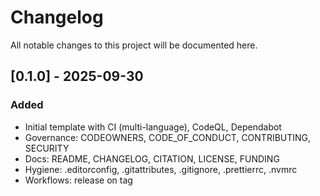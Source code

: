 # Changelog

All notable changes to this project will be documented here.

## [0.1.0] - 2025-09-30
### Added
- Initial template with CI (multi-language), CodeQL, Dependabot
- Governance: CODEOWNERS, CODE_OF_CONDUCT, CONTRIBUTING, SECURITY
- Docs: README, CHANGELOG, CITATION, LICENSE, FUNDING
- Hygiene: .editorconfig, .gitattributes, .gitignore, .prettierrc, .nvmrc
- Workflows: release on tag
